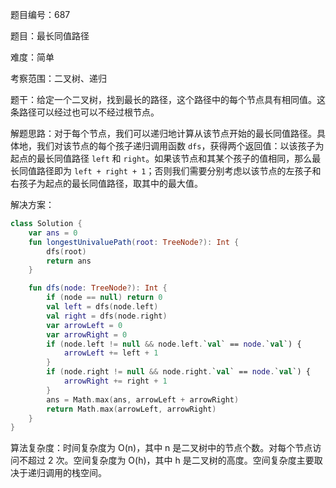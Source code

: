 题目编号：687

题目：最长同值路径

难度：简单

考察范围：二叉树、递归

题干：给定一个二叉树，找到最长的路径，这个路径中的每个节点具有相同值。这条路径可以经过也可以不经过根节点。

解题思路：对于每个节点，我们可以递归地计算从该节点开始的最长同值路径。具体地，我们对该节点的每个孩子递归调用函数 `dfs`，获得两个返回值：以该孩子为起点的最长同值路径 `left` 和 `right`。如果该节点和其某个孩子的值相同，那么最长同值路径即为 `left + right + 1`；否则我们需要分别考虑以该节点的左孩子和右孩子为起点的最长同值路径，取其中的最大值。

解决方案：

```kotlin
class Solution {
    var ans = 0
    fun longestUnivaluePath(root: TreeNode?): Int {
        dfs(root)
        return ans
    }

    fun dfs(node: TreeNode?): Int {
        if (node == null) return 0
        val left = dfs(node.left)
        val right = dfs(node.right)
        var arrowLeft = 0
        var arrowRight = 0
        if (node.left != null && node.left.`val` == node.`val`) {
            arrowLeft += left + 1
        }
        if (node.right != null && node.right.`val` == node.`val`) {
            arrowRight += right + 1
        }
        ans = Math.max(ans, arrowLeft + arrowRight)
        return Math.max(arrowLeft, arrowRight)
    }
}
```

算法复杂度：时间复杂度为 O(n)，其中 n 是二叉树中的节点个数。对每个节点访问不超过 2 次。空间复杂度为 O(h)，其中 h 是二叉树的高度。空间复杂度主要取决于递归调用的栈空间。